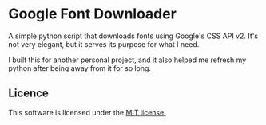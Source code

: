 # Google Font Downloader

A simple python script that downloads fonts using Google's CSS API v2. It's not very elegant, but it serves its purpose
for what I need.

I built this for another personal project, and it also helped me refresh my python after being away from it for so long.

## Licence

This software is licensed under the [MIT license.](LICENSE.md)
